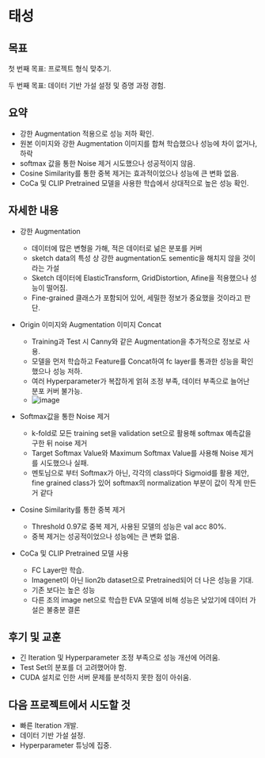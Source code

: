 # 태성

  

## 목표

첫 번째 목표: 프로젝트 형식 맞추기.

두 번째 목표: 데이터 기반 가설 설정 및 증명 과정 경험.

  

## 요약

- 강한 Augmentation 적용으로 성능 저하 확인.
- 원본 이미지와 강한 Augmentation 이미지를 합쳐 학습했으나 성능에 차이 없거나, 하락
- softmax 값을 통한 Noise 제거 시도했으나 성공적이지 않음.
- Cosine Similarity를 통한 중복 제거는 효과적이었으나 성능에 큰 변화 없음.
- CoCa 및 CLIP Pretrained 모델을 사용한 학습에서 상대적으로 높은 성능 확인.

  

## 자세한 내용

- 강한 Augmentation
  	- 데이터에 많은 변형을 가해, 적은 데이터로 넒은 분포를 커버 
	- sketch data의 특성 상 강한 augmentation도 sementic을 해치지 않을 것이라는 가설
	- Sketch 데이터에 ElasticTransform, GridDistortion, Afine을 적용했으나 성능이 떨어짐.
	- Fine-grained 클래스가 포함되어 있어, 세밀한 정보가 중요했을 것이라고 판단.

- Origin 이미지와 Augmentation 이미지 Concat
	- Training과 Test 시 Canny와 같은 Augmentation을 추가적으로 정보로 사용.
	- 모델을 먼저 학습하고 Feature를 Concat하여 fc layer를 통과한 성능을 확인했으나 성능 저하.
	- 여러 Hyperparameter가 복잡하게 얽혀 조정 부족, 데이터 부족으로 늘어난 분포 커버 불가능.
	- ![image](https://github.com/user-attachments/assets/168e5ee1-3253-49be-bc99-0ac1f498d9b2)


- Softmax값을 통한 Noise 제거
	- k-fold로 모든 training set을 validation set으로 활용해 softmax 예측값을 구한 뒤 noise 제거
	- Target Softmax Value와 Maximum Softmax Value를 사용해 Noise 제거를 시도했으나 실패.
	- 멘토님으로 부터 Softmax가 아닌, 각각의 class마다 Sigmoid를 활용 제안, fine grained class가 있어 softmax의 normalization 부분이 값이 작게 만든거 같다

- Cosine Similarity를 통한 중복 제거
	- Threshold 0.97로 중복 제거, 사용된 모델의 성능은 val acc 80%.
	- 중복 제거는 성공적이었으나 성능에는 큰 변화 없음.

- CoCa 및 CLIP Pretrained 모델 사용
	- FC Layer만 학습.
	- Imagenet이 아닌 lion2b dataset으로 Pretrained되어 더 나은 성능을 기대.
	- 기존 보다는 높은 성능 
	- 다른 조의 image net으로 학습한 EVA 모델에 비해 성능은 낮았기에 데이터 가설은 불충분 결론

## 후기 및 교훈
- 긴 Iteration 및 Hyperparameter 조정 부족으로 성능 개선에 어려움.
- Test Set의 분포를 더 고려했어야 함.
- CUDA 설치로 인한 서버 문제를 분석하지 못한 점이 아쉬움.

## 다음 프로젝트에서 시도할 것
- 빠른 Iteration 개발.
- 데이터 기반 가설 설정.
- Hyperparameter 튜닝에 집중.
